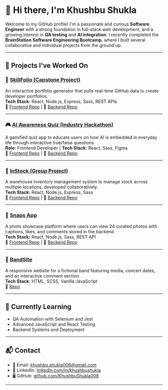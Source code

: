 # 👋 Hi there, I'm Khushbu Shukla

Welcome to my GitHub profile! I'm a passionate and curious **Software Engineer** with a strong foundation in full-stack web development, and a growing interest in **QA testing** and **AI integration**. I recently completed the **BrainStation Software Engineering Bootcamp**, where I built several collaborative and individual projects from the ground up.

---

## 🔧 Projects I’ve Worked On

### 💼 [SkillFolio (Capstone Project)](https://github.com/KhushbuShukla008/capstone-skillfolio)  
An interactive portfolio generator that pulls real-time GitHub data to create developer portfolios.  
**Tech Stack:** React, Node.js, Express, Sass, REST APIs  
🔗 [Frontend Repo](https://github.com/KhushbuShukla008/capstone-skillfolio) | 🔗 [Backend Repo](https://github.com/KhushbuShukla008/capstone-skillfolio-api)

---

### 🎮 [AI Awareness Quiz (Industry Hackathon)](https://github.com/Magret1730/omnicoders-ip-client)  
A gamified quiz app to educate users on how AI is embedded in everyday life through interactive true/false questions.  
**Role:** Frontend Developer | **Tech Stack:** React, Sass, Figma  
🔗 [Frontend Repo](https://github.com/Magret1730/omnicoders-ip-client) | 🔗 [Backend Repo](https://github.com/AnushaDunaboyina/omnicoders-ip-api)

---

### 🛒 [InStock (Group Project)](https://github.com/KhushbuShukla008/group-instock)  
A warehouse inventory management system to manage stock across multiple locations, developed collaboratively.  
**Tech Stack:** React, Node.js, Express, Sass  
🔗 [Frontend Repo](https://github.com/KhushbuShukla008/group-instock) | 🔗 [Backend Repo](https://github.com/KhushbuShukla008/group-instock-api)

---

### 📸 [Snaps App](https://github.com/KhushbuShukla008/khushbu-shukla-snaps)  
A photo showcase platform where users can view 24 curated photos with captions, likes, and comments stored in the backend.  
**Tech Stack:** React, Node.js, Sass, REST API  
🔗 [Frontend Repo](https://github.com/KhushbuShukla008/khushbu-shukla-snaps) | 🔗 [Backend Repo](https://github.com/KhushbuShukla008/khushbu-shukla-snaps-api)

---

### 🎤 [BandSite](https://github.com/KhushbuShukla008/khushbu-shukla-bandsite)  
A responsive website for a fictional band featuring media, concert dates, and an interactive comment section.  
**Tech Stack:** HTML, SCSS, Vanilla JavaScript  
🔗 [Repo](https://github.com/KhushbuShukla008/khushbu-shukla-bandsite)

---

## 🌱 Currently Learning

- QA Automation with Selenium and Jest  
- Advanced JavaScript and React Testing  
- Backend Systems and Deployment  

---

## 📬 Contact

- 📧 Email: [khushbu.shukla008@gmail.com](mailto:khushbu.shukla008@gmail.com)  
- 💼 LinkedIn: [linkedin.com/in/khushbushukla](https://www.linkedin.com/in/khushbushukla)  
- 🖥️ GitHub: [github.com/KhushbuShukla008](https://github.com/KhushbuShukla008)

---

